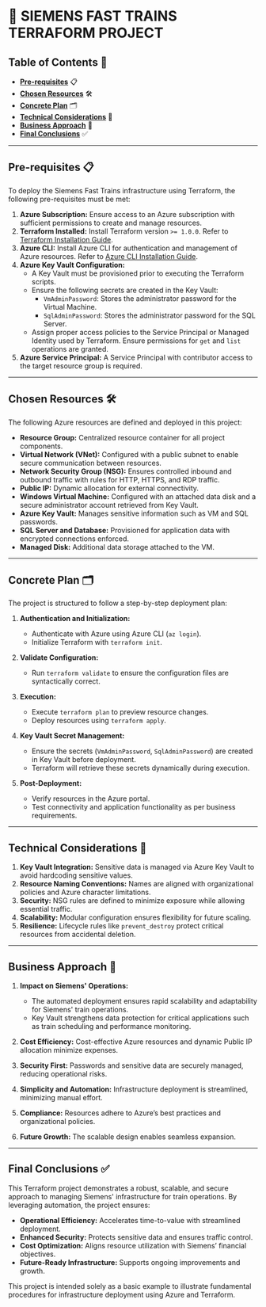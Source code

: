 # 🚆 **SIEMENS FAST TRAINS TERRAFORM PROJECT**

## **Table of Contents** 📑
- **[Pre-requisites](#pre-requisites)** 📋
- **[Chosen Resources](#chosen-resources)** 🛠️
- **[Concrete Plan](#concrete-plan)** 🗂️
- **[Technical Considerations](#technical-considerations)** 🔧
- **[Business Approach](#business-approach)** 💼
- **[Final Conclusions](#final-conclusions)** ✅

---

## **Pre-requisites** 📋
To deploy the Siemens Fast Trains infrastructure using Terraform, the following pre-requisites must be met:

1. **Azure Subscription:** Ensure access to an Azure subscription with sufficient permissions to create and manage resources.
2. **Terraform Installed:** Install Terraform version `>= 1.0.0`. Refer to [Terraform Installation Guide](https://developer.hashicorp.com/terraform/tutorials/aws-get-started/install-cli).
3. **Azure CLI:** Install Azure CLI for authentication and management of Azure resources. Refer to [Azure CLI Installation Guide](https://learn.microsoft.com/en-us/cli/azure/install-azure-cli).
4. **Azure Key Vault Configuration:**
   - A Key Vault must be provisioned prior to executing the Terraform scripts.
   - Ensure the following secrets are created in the Key Vault:
     - `VmAdminPassword`: Stores the administrator password for the Virtual Machine.
     - `SqlAdminPassword`: Stores the administrator password for the SQL Server.
   - Assign proper access policies to the Service Principal or Managed Identity used by Terraform. Ensure permissions for `get` and `list` operations are granted.
5. **Azure Service Principal:** A Service Principal with contributor access to the target resource group is required.

---

## **Chosen Resources** 🛠️
The following Azure resources are defined and deployed in this project:

- **Resource Group:** Centralized resource container for all project components.
- **Virtual Network (VNet):** Configured with a public subnet to enable secure communication between resources.
- **Network Security Group (NSG):** Ensures controlled inbound and outbound traffic with rules for HTTP, HTTPS, and RDP traffic.
- **Public IP:** Dynamic allocation for external connectivity.
- **Windows Virtual Machine:** Configured with an attached data disk and a secure administrator account retrieved from Key Vault.
- **Azure Key Vault:** Manages sensitive information such as VM and SQL passwords.
- **SQL Server and Database:** Provisioned for application data with encrypted connections enforced.
- **Managed Disk:** Additional data storage attached to the VM.

---

## **Concrete Plan** 🗂️
The project is structured to follow a step-by-step deployment plan:

1. **Authentication and Initialization:**
   - Authenticate with Azure using Azure CLI (`az login`).
   - Initialize Terraform with `terraform init`.

2. **Validate Configuration:**
   - Run `terraform validate` to ensure the configuration files are syntactically correct.

3. **Execution:**
   - Execute `terraform plan` to preview resource changes.
   - Deploy resources using `terraform apply`.

4. **Key Vault Secret Management:**
   - Ensure the secrets (`VmAdminPassword`, `SqlAdminPassword`) are created in Key Vault before deployment.
   - Terraform will retrieve these secrets dynamically during execution.

5. **Post-Deployment:**
   - Verify resources in the Azure portal.
   - Test connectivity and application functionality as per business requirements.

---

## **Technical Considerations** 🔧
1. **Key Vault Integration:** Sensitive data is managed via Azure Key Vault to avoid hardcoding sensitive values.
2. **Resource Naming Conventions:** Names are aligned with organizational policies and Azure character limitations.
3. **Security:** NSG rules are defined to minimize exposure while allowing essential traffic.
4. **Scalability:** Modular configuration ensures flexibility for future scaling.
5. **Resilience:** Lifecycle rules like `prevent_destroy` protect critical resources from accidental deletion.

---

## **Business Approach** 💼
1. **Impact on Siemens' Operations:**
   - The automated deployment ensures rapid scalability and adaptability for Siemens' train operations.
   - Key Vault strengthens data protection for critical applications such as train scheduling and performance monitoring.

2. **Cost Efficiency:** Cost-effective Azure resources and dynamic Public IP allocation minimize expenses.
3. **Security First:** Passwords and sensitive data are securely managed, reducing operational risks.
4. **Simplicity and Automation:** Infrastructure deployment is streamlined, minimizing manual effort.
5. **Compliance:** Resources adhere to Azure’s best practices and organizational policies.
6. **Future Growth:** The scalable design enables seamless expansion.

---

## **Final Conclusions** ✅
This Terraform project demonstrates a robust, scalable, and secure approach to managing Siemens' infrastructure for train operations. By leveraging automation, the project ensures:

- **Operational Efficiency:** Accelerates time-to-value with streamlined deployment.
- **Enhanced Security:** Protects sensitive data and ensures traffic control.
- **Cost Optimization:** Aligns resource utilization with Siemens’ financial objectives.
- **Future-Ready Infrastructure:** Supports ongoing improvements and growth.

This project is intended solely as a basic example to illustrate fundamental procedures for infrastructure deployment using Azure and Terraform.
